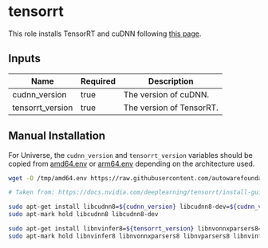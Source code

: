 # tensorrt

This role installs TensorRT and cuDNN following [this page](https://docs.nvidia.com/deeplearning/tensorrt/install-guide/index.html#installing).

## Inputs

| Name             | Required | Description              |
| ---------------- | -------- | ------------------------ |
| cudnn_version    | true     | The version of cuDNN.    |
| tensorrt_version | true     | The version of TensorRT. |

## Manual Installation

For Universe, the `cudnn_version` and `tensorrt_version` variables should be copied from
[amd64.env](../../../amd64.env) or [arm64.env](../../../arm64.env) depending on the architecture used.

```bash
wget -O /tmp/amd64.env https://raw.githubusercontent.com/autowarefoundation/autoware/v1.0/amd64.env && source /tmp/amd64.env

# Taken from: https://docs.nvidia.com/deeplearning/tensorrt/install-guide/index.html#installing

sudo apt-get install libcudnn8=${cudnn_version} libcudnn8-dev=${cudnn_version}
sudo apt-mark hold libcudnn8 libcudnn8-dev

sudo apt-get install libnvinfer8=${tensorrt_version} libnvonnxparsers8=${tensorrt_version} libnvparsers8=${tensorrt_version} libnvinfer-plugin8=${tensorrt_version} libnvinfer-dev=${tensorrt_version} libnvonnxparsers-dev=${tensorrt_version} libnvparsers-dev=${tensorrt_version} libnvinfer-plugin-dev=${tensorrt_version}
sudo apt-mark hold libnvinfer8 libnvonnxparsers8 libnvparsers8 libnvinfer-plugin8 libnvinfer-dev libnvonnxparsers-dev libnvparsers-dev libnvinfer-plugin-dev
```

